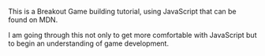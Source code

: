 This is a Breakout Game building tutorial, using JavaScript that can be found on MDN.

I am going through this not only to get more comfortable with JavaScript but to begin an understanding of game development.
